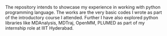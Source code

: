 The repository intends to showcase my experience in working with python programming language. The works are the very basic codes I wrote as part of the introductory course I attended. Further I have also explored python libraries like MDAnalysis, MDTraj, OpenMM, PLUMED as part of my internship role at IIIT Hyderabad.
